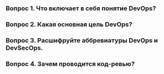 ### Вопрос 1. Что включает в себя понятие DevOps?


### Вопрос 2. Какая основная цель DevOps?


### Вопрос 3. Расшифруйте аббревиатуры DevOps и DevSecOps.


### Вопрос 4. Зачем проводится код-ревью?
